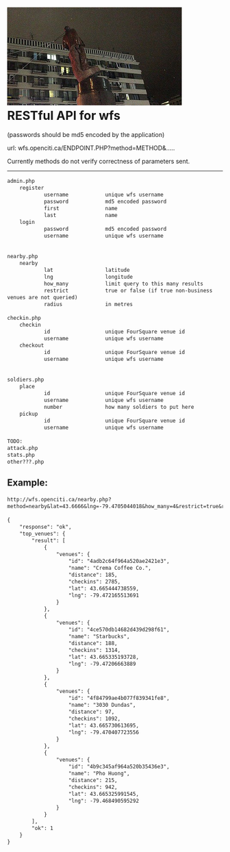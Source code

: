 ![Alt text](badman.jpg "badman.jpg")
RESTful API for wfs
===

(passwords should be md5 encoded by the application)

url: wfs.openciti.ca/ENDPOINT.PHP?method=METHOD&.....

Currently methods do not verify correctness of parameters sent.


---

    admin.php
        register
                username            unique wfs username
                password            md5 encoded password
                first               name
                last                name
        login
                password            md5 encoded password
                username            unique wfs username


    nearby.php
        nearby
                lat                 latitude
                lng                 longitude
                how_many            limit query to this many results
                restrict            true or false (if true non-business venues are not queried)
                radius              in metres

    checkin.php
        checkin
                id                  unique FourSquare venue id
                username            unique wfs username
        checkout
                id                  unique FourSquare venue id
                username            unique wfs username


    soldiers.php
        place
                id                  unique FourSquare venue id
                username            unique wfs username
                number              how many soldiers to put here
        pickup
                id                  unique FourSquare venue id
                username            unique wfs username

    TODO:
    attack.php
    stats.php
    other???.php


Example:
---
    http://wfs.openciti.ca/nearby.php?method=nearby&lat=43.6666&lng=-79.4705044018&how_many=4&restrict=true&radius=2000

    {
        "response": "ok",
        "top_venues": {
            "result": [
                {
                    "venues": {
                        "id": "4adb2c64f964a520ae2421e3",
                        "name": "Crema Coffee Co.",
                        "distance": 185,
                        "checkins": 2785,
                        "lat": 43.665444738559,
                        "lng": -79.472165513691
                    }
                },
                {
                    "venues": {
                        "id": "4ce570db14682d439d298f61",
                        "name": "Starbucks",
                        "distance": 188,
                        "checkins": 1314,
                        "lat": 43.665335193728,
                        "lng": -79.47206663889
                    }
                },
                {
                    "venues": {
                        "id": "4f84799ae4b077f839341fe8",
                        "name": "3030 Dundas",
                        "distance": 97,
                        "checkins": 1092,
                        "lat": 43.665730613695,
                        "lng": -79.470407723556
                    }
                },
                {
                    "venues": {
                        "id": "4b9c345af964a520b35436e3",
                        "name": "Pho Huong",
                        "distance": 215,
                        "checkins": 942,
                        "lat": 43.665325991545,
                        "lng": -79.468490595292
                    }
                }
            ],
            "ok": 1
        }
    }
